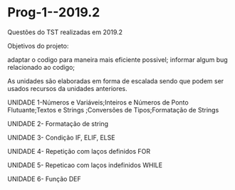 # Prog-1--2019.2
Questões do TST realizadas em 2019.2

Objetivos do projeto:

adaptar o codigo para maneira mais eficiente possivel;
informar algum bug relacionado ao codigo;

As unidades são elaboradas em forma de escalada sendo que podem ser usados recursos da unidades anteriores.

UNIDADE 1-Números e Variáveis;Inteiros e Números de Ponto Flutuante;Textos e Strings ;Conversões de Tipos;Formatação de Strings

UNIDADE 2- Formatação de string	

UNIDADE 3- Condição IF, ELIF, ELSE	

UNIDADE 4- Repetição com laços definidos FOR

UNIDADE 5- Repeticao com laços indefinidos WHILE

UNIDADE 6- Função DEF	
